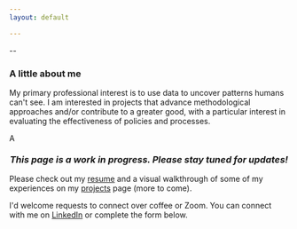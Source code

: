 ```yaml
---
layout: default

---
```

--
### A little about me

My primary professional interest is to use data to uncover patterns humans can't see. I am interested in projects that advance methodological approaches and/or contribute to a greater good, with a particular interest in evaluating the effectiveness of policies and processes.

<img src="/assets/images/OIP-678424935.jpg" alt="Author Photo" style="height:1em; vertical-align:middle;"> 

<h3><p align="center"><i>This page is a work in progress. Please stay tuned for updates!</i></p></h3>

Please check out my [resume](https://nayp3.github.io/resume) and a visual walkthrough of some of my experiences on my [projects](https://nayp3.github.io/portfolio) page (more to come). 

I'd welcome requests to connect over coffee or Zoom. You can connect with me on [LinkedIn](https://www.linkedin.com/in/naypetrucelli/) or complete the form below. 
